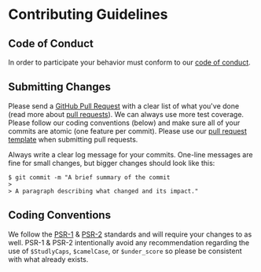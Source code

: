 # Contributing Guidelines

## Code of Conduct

In order to participate your behavior must conform to our [code of conduct](https://github.com/andrewgjohnson/imagettftextblur/blob/master/CODE_OF_CONDUCT.md).

## Submitting Changes

Please send a [GitHub Pull Request](https://github.com/andrewgjohnson/imagettftextblur/pull/new/master) with a clear list of what you've done (read more about [pull requests](https://help.github.com/articles/about-pull-requests/)).  We can always use more test coverage.  Please follow our coding conventions (below) and make sure all of your commits are atomic (one feature per commit).  Please use our [pull request template](https://github.com/andrewgjohnson/imagettftextblur/blob/master/PULL_REQUEST_TEMPLATE.md) when submitting pull requests.

Always write a clear log message for your commits.  One-line messages are fine for small changes, but bigger changes should look like this:

    $ git commit -m "A brief summary of the commit
    >
    > A paragraph describing what changed and its impact."

## Coding Conventions

We follow the [PSR-1](http://www.php-fig.org/psr/psr-1/) & [PSR-2](http://www.php-fig.org/psr/psr-2/) standards and will require your changes to as well.  PSR-1 & PSR-2 intentionally avoid any recommendation regarding the use of `$StudlyCaps`, `$camelCase`, or `$under_score` so please be consistent with what already exists.
